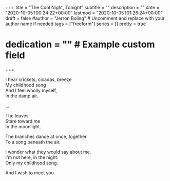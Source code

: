 +++
title = "The Cool Night, Tonight"
subtitle = ""
description = ""
date = "2020-10-05T00:24:22+00:00"
lastmod = "2020-10-05T01:26:24+00:00"
draft = false
#author = "Jerron Boling" # Uncomment and replace with your author name if needed
tags = ["freeform"]
series = []
pretty = true
# dedication = "" # Example custom field
+++

I hear crickets, cicadas, breeze  
My childhood song  
And I feel wholly myself,  
In the damp air. 

...

The leaves  
Stare toward me  
In the moonlight.

The branches dance at once, together  
To a song beneath the air.

I wonder what they would say about me.  
I'm not here, in the night.   
Only my childhood song.

And I wish to meet you. 


